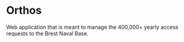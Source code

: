 # Orthos
Web application that is meant to manage the 400,000+ yearly access requests to the Brest Naval Base. 
